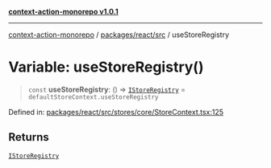 [**context-action-monorepo v1.0.1**](../../../../README.md)

***

[context-action-monorepo](../../../../README.md) / [packages/react/src](../README.md) / useStoreRegistry

# Variable: useStoreRegistry()

> `const` **useStoreRegistry**: () => [`IStoreRegistry`](../interfaces/IStoreRegistry.md) = `defaultStoreContext.useStoreRegistry`

Defined in: [packages/react/src/stores/core/StoreContext.tsx:125](https://github.com/mineclover/context-action/blob/2861d61b4b5d930e9e7f5277983455dc296dc859/packages/react/src/stores/core/StoreContext.tsx#L125)

## Returns

[`IStoreRegistry`](../interfaces/IStoreRegistry.md)
